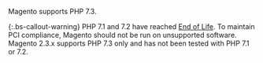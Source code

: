 Magento supports PHP 7.3.

{:.bs-callout-warning}
PHP 7.1 and 7.2 have reached [End of Life](https://www.php.net/supported-versions.php). To maintain PCI compliance, Magento should not be run on unsupported software. Magento 2.3.x supports PHP 7.3 only and has not been tested with PHP 7.1 or 7.2.
